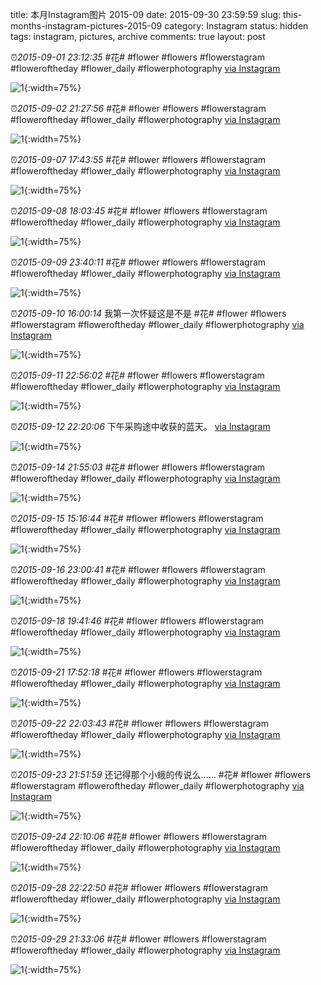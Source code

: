 title: 本月Instagram图片 2015-09
date: 2015-09-30 23:59:59
slug: this-months-instagram-pictures-2015-09
category: Instagram
status: hidden
tags: instagram, pictures, archive
comments: true
layout: post

⏰_2015-09-01 23:12:35_ #花# #flower #flowers #flowerstagram #floweroftheday #flower_daily #flowerphotography
[via Instagram](https://www.instagram.com/p/7F7LXBgVw5C0alhSWEA4h_9nRiq9RcKBBYV3w0/)

![1](https://scontent-lax3-2.cdninstagram.com/vp/cfd4461ad301303ce961c8c39acb4a3a/5DBDDA57/t51.2885-15/e35/11848928_399270676930757_1213396372_n.jpg?_nc_ht=scontent-lax3-2.cdninstagram.com){:width=75%}



⏰_2015-09-02 21:27:56_ #花# #flower #flowers #flowerstagram #floweroftheday #flower_daily #flowerphotography
[via Instagram](https://www.instagram.com/p/7IT_yegV4Lnbv6hQxDlp4xiqbpTjMF9vs3Xb40/)

![1](https://scontent-lax3-2.cdninstagram.com/vp/412c99936d83e68f9512f1200f17d2bb/5DB8A70E/t51.2885-15/e35/11856669_1467875223517111_1179228713_n.jpg?_nc_ht=scontent-lax3-2.cdninstagram.com){:width=75%}



⏰_2015-09-07 17:43:55_ #花# #flower #flowers #flowerstagram #floweroftheday #flower_daily #flowerphotography
[via Instagram](https://www.instagram.com/p/7UyVePgV4I5larww5_w22uGTc5YSQABDjV7NY0/)

![1](https://scontent-lax3-2.cdninstagram.com/vp/aba5dc7891e421c662dc53f5c98ab90b/5DB467B2/t51.2885-15/e35/11899471_708789219265164_1083953605_n.jpg?_nc_ht=scontent-lax3-2.cdninstagram.com){:width=75%}



⏰_2015-09-08 18:03:45_ #花# #flower #flowers #flowerstagram #floweroftheday #flower_daily #flowerphotography
[via Instagram](https://www.instagram.com/p/7XZZjQgVyvKfeHe7BB-IqUrg9ww-FwY8qpD9w0/)

![1](https://scontent-lax3-2.cdninstagram.com/vp/1b34dc514da344280aa1adc6de39b68d/5DA3B7E0/t51.2885-15/e35/11910055_953853877989269_587195131_n.jpg?_nc_ht=scontent-lax3-2.cdninstagram.com){:width=75%}



⏰_2015-09-09 23:40:11_ #花# #flower #flowers #flowerstagram #floweroftheday #flower_daily #flowerphotography
[via Instagram](https://www.instagram.com/p/7aksh4AV5E0BZ8mS_jYZ8_5Cgr5jB_FYjJrsc0/)

![1](https://scontent-lax3-2.cdninstagram.com/vp/fb20ed417d433882601b4e43270073f0/5DA064CA/t51.2885-15/e35/11917822_893396900735806_1689388630_n.jpg?_nc_ht=scontent-lax3-2.cdninstagram.com){:width=75%}



⏰_2015-09-10 16:00:14_ 我第一次怀疑这是不是 #花# #flower #flowers #flowerstagram #floweroftheday #flower_daily #flowerphotography
[via Instagram](https://www.instagram.com/p/7cU2s1gV_n7eVWK2r38QikHLRWHmUDPHFd4Dk0/)

![1](https://scontent-lax3-2.cdninstagram.com/vp/1395c9086088dcce62e528a62537b7f1/5DC14019/t51.2885-15/e35/11909975_1628338234108353_1365320107_n.jpg?_nc_ht=scontent-lax3-2.cdninstagram.com){:width=75%}



⏰_2015-09-11 22:56:02_ #花# #flower #flowers #flowerstagram #floweroftheday #flower_daily #flowerphotography
[via Instagram](https://www.instagram.com/p/7fpO4SAVwVjZMGHz2Fxeg4sh1cZuxqndV-y2Y0/)

![1](https://scontent-lax3-2.cdninstagram.com/vp/8907fd2675b13fd18cc06251840aacaa/5DB2528A/t51.2885-15/e35/11849213_942701315802106_1054330567_n.jpg?_nc_ht=scontent-lax3-2.cdninstagram.com){:width=75%}



⏰_2015-09-12 22:20:06_ 下午采购途中收获的蓝天。
[via Instagram](https://www.instagram.com/p/7iJ6o8AV3u5TI0Y0UIGBbLNECfmXm8Cseefj00/)

![1](https://scontent-lax3-2.cdninstagram.com/vp/de5edffae3205489828bbecdf202d349/5DB6BC46/t51.2885-15/e35/11887159_642055195896949_1619729870_n.jpg?_nc_ht=scontent-lax3-2.cdninstagram.com){:width=75%}



⏰_2015-09-14 21:55:03_ #花# #flower #flowers #flowerstagram #floweroftheday #flower_daily #flowerphotography
[via Instagram](https://www.instagram.com/p/7nQo64AV5cKCKY-1y5oNeBxtJ7sqzIzBQUe4M0/)

![1](https://scontent-lax3-2.cdninstagram.com/vp/a586daaab803ccf7ba21ce730e990709/5DC206E2/t51.2885-15/e35/11311385_1655774141367781_592518359_n.jpg?_nc_ht=scontent-lax3-2.cdninstagram.com){:width=75%}



⏰_2015-09-15 15:16:44_ #花# #flower #flowers #flowerstagram #floweroftheday #flower_daily #flowerphotography
[via Instagram](https://www.instagram.com/p/7pH2a0gV-M2yi_fCZS576mM_lUkY0LhnaGmgA0/)

![1](https://scontent-lax3-2.cdninstagram.com/vp/80933d25740c691903d3bea07ae16d59/5DA13EC7/t51.2885-15/e35/11820600_429232403952818_1018119084_n.jpg?_nc_ht=scontent-lax3-2.cdninstagram.com){:width=75%}



⏰_2015-09-16 23:00:41_ #花# #flower #flowers #flowerstagram #floweroftheday #flower_daily #flowerphotography
[via Instagram](https://www.instagram.com/p/7shvVqgVx0eqXkonnrrVwE7LsNFBHSmdrt4rA0/)

![1](https://scontent-lax3-2.cdninstagram.com/vp/c7a3e94bf503c4eda46ce19cd21d179f/5DA9DCC1/t51.2885-15/e35/11849144_177903075876245_716426821_n.jpg?_nc_ht=scontent-lax3-2.cdninstagram.com){:width=75%}



⏰_2015-09-18 19:41:46_ #花# #flower #flowers #flowerstagram #floweroftheday #flower_daily #flowerphotography
[via Instagram](https://www.instagram.com/p/7xUkKuAVz8W23IcxoTjaIQywEhrdCT_C1H6n40/)

![1](https://scontent-lax3-2.cdninstagram.com/vp/e214cb1e967315c84a7ee18bb01d2669/5DA8C50E/t51.2885-15/e35/11856764_1652031675043282_1417266044_n.jpg?_nc_ht=scontent-lax3-2.cdninstagram.com){:width=75%}



⏰_2015-09-21 17:52:18_ #花# #flower #flowers #flowerstagram #floweroftheday #flower_daily #flowerphotography
[via Instagram](https://www.instagram.com/p/742bHHAV6QGXECaAng2UKICG1EH7InF8ld0dg0/)

![1](https://scontent-lax3-2.cdninstagram.com/vp/4be0725ad5ae24c985316c21d22611c3/5DAF4A06/t51.2885-15/e35/11950674_1763916757169308_1954850815_n.jpg?_nc_ht=scontent-lax3-2.cdninstagram.com){:width=75%}



⏰_2015-09-22 22:03:43_ #花# #flower #flowers #flowerstagram #floweroftheday #flower_daily #flowerphotography
[via Instagram](https://www.instagram.com/p/773_cBgV1vhiGEHYx8DuJj90Ow3zMCx47WDAA0/)

![1](https://scontent-lax3-2.cdninstagram.com/vp/a750352453d4fd8d58637cafcf3b5698/5DB9D646/t51.2885-15/e35/1209562_496327287209143_863193092_n.jpg?_nc_ht=scontent-lax3-2.cdninstagram.com){:width=75%}



⏰_2015-09-23 21:51:59_ 还记得那个小蛾的传说么…… #花# #flower #flowers #flowerstagram #floweroftheday #flower_daily #flowerphotography
[via Instagram](https://www.instagram.com/p/7-bcRXgV2CY0T75OZKHgRyxiU_oVcwVUuAhw80/)

![1](https://scontent-lax3-2.cdninstagram.com/vp/a90c045a98cfc26711110f2e777d4d5d/5DC46923/t51.2885-15/e35/11422009_909703039067497_67033639_n.jpg?_nc_ht=scontent-lax3-2.cdninstagram.com){:width=75%}



⏰_2015-09-24 22:10:06_ #花# #flower #flowers #flowerstagram #floweroftheday #flower_daily #flowerphotography
[via Instagram](https://www.instagram.com/p/8BCT7gAVx6NJeIfmP6sYRlmgLQHtDTrFyCOHg0/)

![1](https://scontent-lax3-2.cdninstagram.com/vp/4334512ec41f15b363a0cdf8a5c2ce47/5DC0EB1F/t51.2885-15/e35/11849087_1497265577233738_1163751612_n.jpg?_nc_ht=scontent-lax3-2.cdninstagram.com){:width=75%}



⏰_2015-09-28 22:22:50_ #花# #flower #flowers #flowerstagram #floweroftheday #flower_daily #flowerphotography
[via Instagram](https://www.instagram.com/p/8LW8pxAV1qIB_13-2KuXo4EmYW0hGdzmS1zXo0/)

![1](https://scontent-lax3-2.cdninstagram.com/vp/a65049119fd85698978a45d11bfc7621/5DA0B739/t51.2885-15/e35/12071256_103509313338030_534243746_n.jpg?_nc_ht=scontent-lax3-2.cdninstagram.com){:width=75%}



⏰_2015-09-29 21:33:06_ #花# #flower #flowers #flowerstagram #floweroftheday #flower_daily #flowerphotography
[via Instagram](https://www.instagram.com/p/8N2DPgAV6v0n4CFdBaUNw9RuZ15dnfB1pHpA80/)

![1](https://scontent-lax3-2.cdninstagram.com/vp/d07825ac7f511839a5b7388f6a873029/5DC471BC/t51.2885-15/e35/11910196_1501038720214263_889325562_n.jpg?_nc_ht=scontent-lax3-2.cdninstagram.com){:width=75%}
